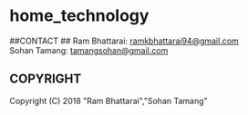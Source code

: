 # home_technology

##CONTACT ##
Ram Bhattarai: ramkbhattarai94@gmail.com <br />
Sohan Tamang:  tamangsohan@gmail.com<br />

## COPYRIGHT ##
Copyright (C) 2018
"Ram Bhattarai","Sohan Tamang"


